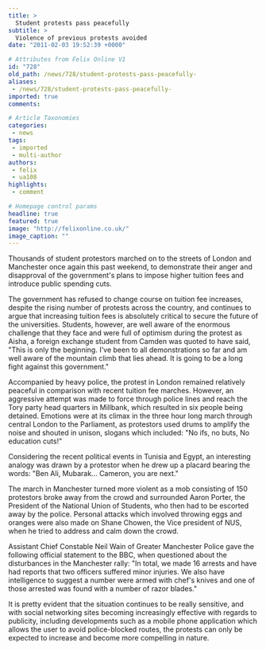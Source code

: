 ```yaml
---
title: >
  Student protests pass peacefully
subtitle: >
  Violence of previous protests avoided
date: "2011-02-03 19:52:39 +0000"

# Attributes from Felix Online V1
id: "728"
old_path: /news/728/student-protests-pass-peacefully-
aliases:
 - /news/728/student-protests-pass-peacefully-
imported: true
comments:

# Article Taxonomies
categories:
 - news
tags:
 - imported
 - multi-author
authors:
 - felix
 - ua108
highlights:
 - comment

# Homepage control params
headline: true
featured: true
image: "http://felixonline.co.uk/"
image_caption: ""
---
```


Thousands of student protestors marched on to the streets of London and Manchester once again this past weekend, to demonstrate their anger and disapproval of the government's plans to impose higher tuition fees and introduce public spending cuts.

The government has refused to change course on tuition fee increases, despite the rising number of protests across the country, and continues to argue that increasing tuition fees is absolutely critical to secure the future of the universities. Students, however, are well aware of the enormous challenge that they face and were full of optimism during the protest as Aisha, a foreign exchange student from Camden was quoted to have said, "This is only the beginning. I've been to all demonstrations so far and am well aware of the mountain climb that lies ahead. It is going to be a long fight against this government."

Accompanied by heavy police, the protest in London remained relatively peaceful in comparison with recent tuition fee marches. However, an aggressive attempt was made to force through police lines and reach the Tory party head quarters in Millbank, which resulted in six people being detained. Emotions were at its climax in the three hour long march through central London to the Parliament, as protestors used drums to amplify the noise and shouted in unison, slogans which included: "No ifs, no buts, No education cuts!"

Considering the recent political events in Tunisia and Egypt, an interesting analogy was drawn by a protestor when he drew up a placard bearing the words: "Ben Ali, Mubarak... Cameron, you are next."

The march in Manchester turned more violent as a mob consisting of 150 protestors broke away from the crowd and surrounded Aaron Porter, the President of the National Union of Students, who then had to be escorted away by the police. Personal attacks which involved throwing eggs and oranges were also made on Shane Chowen, the Vice president of NUS, when he tried to address and calm down the crowd.

Assistant Chief Constable Neil Wain of Greater Manchester Police gave the following official statement to the BBC, when questioned about the disturbances in the Manchester rally: "In total, we made 16 arrests and have had reports that two officers suffered minor injuries. We also have intelligence to suggest a number were armed with chef's knives and one of those arrested was found with a number of razor blades."

It is pretty evident that the situation continues to be really sensitive, and with social networking sites becoming increasingly effective with regards to publicity, including developments such as a mobile phone application which allows the user to avoid police-blocked routes, the protests can only be expected to increase and become more compelling in nature.
